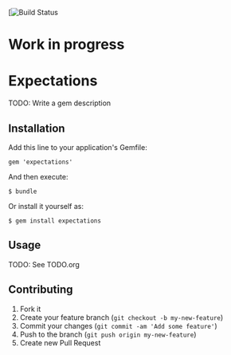 [![Build Status](https://api.travis-ci.org/prathamesh-sonpatki/expectations.png)

# Work in progress

# Expectations

TODO: Write a gem description

## Installation

Add this line to your application's Gemfile:

    gem 'expectations'

And then execute:

    $ bundle

Or install it yourself as:

    $ gem install expectations

## Usage

TODO: See TODO.org

## Contributing

1. Fork it
2. Create your feature branch (`git checkout -b my-new-feature`)
3. Commit your changes (`git commit -am 'Add some feature'`)
4. Push to the branch (`git push origin my-new-feature`)
5. Create new Pull Request
